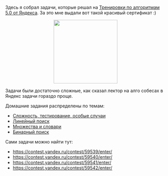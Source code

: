 Здесь я собрал задачи, которые решал на [Тренировки по алгоритмам 5.0 от Яндекса](https://yandex.ru/yaintern/algorithm-training). 
За это мне выдали вот такой красивый сертификат :)
<center>
<img src="https://avatars.mds.yandex.net/get-lpc/10116223/72f714f1-ded1-4fe1-afe0-bd436bbcb279/width_1280_q70" width="200" >
</center>

Задачи были достаточно сложные, как сказал лектор на алго собесах в Яндекс задачи гораздо проще.

Домашние задания распределены по темам:

- [Сложность, тестирование, особые случаи](https://github.com/Patrik1352/Yandex_algo/tree/main/1)
- [Линейный поиск](https://github.com/Patrik1352/Yandex_algo/tree/main/2)
- [Множества и словари](https://github.com/Patrik1352/Yandex_algo/tree/main/3)
- [Бинарный поиск](https://github.com/Patrik1352/Yandex_algo/tree/main/4)

Сами задачи можно найти тут:
- https://contest.yandex.ru/contest/59539/enter/
- https://contest.yandex.ru/contest/59540/enter/
- https://contest.yandex.ru/contest/59541/enter/
- https://contest.yandex.ru/contest/59542/enter/


